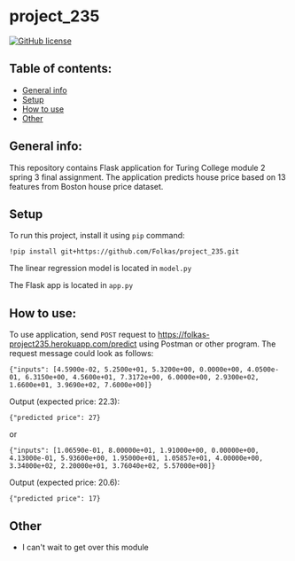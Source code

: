# project_235

[![GitHub license](https://img.shields.io/badge/license-MIT-blue.svg)](https://github.com/Folkas/project_235/blob/master/LICENSE)

## Table of contents:
* [General info](#general-info)
* [Setup](#setup)
* [How to use](#howtouse)
* [Other](#other)


## General info:
This repository contains Flask application for Turing College module 2 spring 3 final assignment. The application predicts house price based on 13 features from Boston house price dataset.

## Setup
To run this project, install it using `pip` command:
```
!pip install git+https://github.com/Folkas/project_235.git
```
The linear regression model is located in ```model.py```

The Flask app is located in `app.py`

## How to use:
To use application, send `POST` request to https://folkas-project235.herokuapp.com/predict using Postman or other program. The request message could look as follows:
```
{"inputs": [4.5900e-02, 5.2500e+01, 5.3200e+00, 0.0000e+00, 4.0500e-01, 6.3150e+00, 4.5600e+01, 7.3172e+00, 6.0000e+00, 2.9300e+02, 1.6600e+01, 3.9690e+02, 7.6000e+00]}
```
Output (expected price: 22.3):

```{"predicted price": 27}```

or

```
{"inputs": [1.06590e-01, 8.00000e+01, 1.91000e+00, 0.00000e+00, 4.13000e-01, 5.93600e+00, 1.95000e+01, 1.05857e+01, 4.00000e+00, 3.34000e+02, 2.20000e+01, 3.76040e+02, 5.57000e+00]}
```
Output (expected price: 20.6):

```{"predicted price": 17}```

## Other
* I can't wait to get over this module
